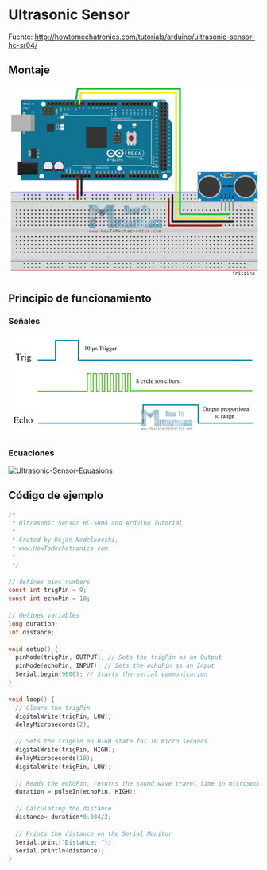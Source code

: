 # Ultrasonic Sensor

Fuente: http://howtomechatronics.com/tutorials/arduino/ultrasonic-sensor-hc-sr04/

## Montaje

![Ultrasonic-Sensor-Cirucit-Schematics-04](images/Ultrasonic-Sensor-Cirucit-Schematics-04.png)

## Principio de funcionamiento

### Señales
![Ultrasonic-Sensor-Diagram](images/Ultrasonic-Sensor-Diagram.png)

### Ecuaciones
![Ultrasonic-Sensor-Equasions](/assets/Ultrasonic-Sensor-Equasions.png)
## Código de ejemplo

```C
/*
 * Ultrasonic Sensor HC-SR04 and Arduino Tutorial
 *
 * Crated by Dejan Nedelkovski,
 * www.HowToMechatronics.com
 *
 */

// defines pins numbers
const int trigPin = 9;
const int echoPin = 10;

// defines variables
long duration;
int distance;

void setup() {
  pinMode(trigPin, OUTPUT); // Sets the trigPin as an Output
  pinMode(echoPin, INPUT); // Sets the echoPin as an Input
  Serial.begin(9600); // Starts the serial communication
}

void loop() {
  // Clears the trigPin
  digitalWrite(trigPin, LOW);
  delayMicroseconds(2);

  // Sets the trigPin on HIGH state for 10 micro seconds
  digitalWrite(trigPin, HIGH);
  delayMicroseconds(10);
  digitalWrite(trigPin, LOW);

  // Reads the echoPin, returns the sound wave travel time in microseconds
  duration = pulseIn(echoPin, HIGH);

  // Calculating the distance
  distance= duration*0.034/2;

  // Prints the distance on the Serial Monitor
  Serial.print("Distance: ");
  Serial.println(distance);
}
```
